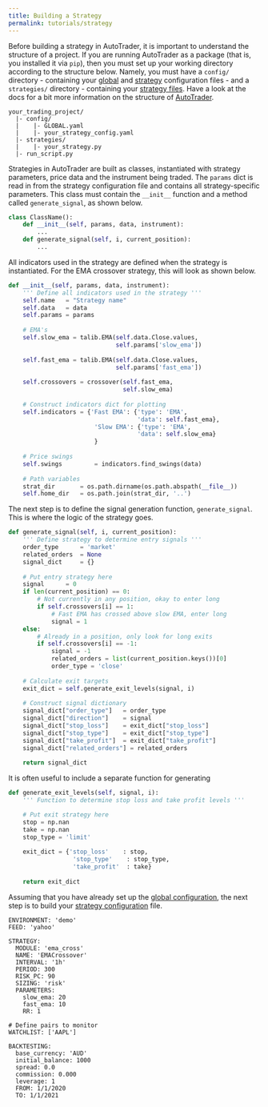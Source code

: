 ```yaml
---
title: Building a Strategy
permalink: tutorials/strategy
---
```



Before building a strategy in AutoTrader, it is important to understand the structure of a project. If you are 
running AutoTrader as a package (that is, you installed it via `pip`), then you must set up your working directory
according to the structure below. Namely, you must have a `config/` directory - containing your 
[global](../docs/configuration-global) and [strategy](../docs/configuration-strategy) 
configuration files - and a `strategies/` directory - containing your [strategy files](../docs/strategies). 
Have a look at the docs for a bit more information on the structure of [AutoTrader](../docs/autotrader).
```
your_trading_project/
  |- config/
  |    |- GLOBAL.yaml
  |    |- your_strategy_config.yaml
  |- strategies/
  |    |- your_strategy.py
  |- run_script.py
```

Strategies in AutoTrader are built as classes, instantiated with strategy parameters, price data and the instrument
being traded. The `params` dict is read in from the strategy configuration file and contains all strategy-specific
parameters. This class must contain the `__init__` function and a method called `generate_signal`, as shown below.

```python
class ClassName():
    def __init__(self, params, data, instrument):
        ...
    def generate_signal(self, i, current_position):
        ...
```


All indicators used in the strategy are defined when the strategy is instantiated. For the EMA crossover strategy,
this will look as shown below.

```python
def __init__(self, params, data, instrument):
    ''' Define all indicators used in the strategy '''
    self.name   = "Strategy name"
    self.data   = data
    self.params = params
    
    # EMA's
    self.slow_ema = talib.EMA(self.data.Close.values, 
                              self.params['slow_ema'])
    
    self.fast_ema = talib.EMA(self.data.Close.values, 
                              self.params['fast_ema'])
    
    self.crossovers = crossover(self.fast_ema, 
                                self.slow_ema)
    
    # Construct indicators dict for plotting
    self.indicators = {'Fast EMA': {'type': 'EMA',
                                    'data': self.fast_ema},
                        'Slow EMA': {'type': 'EMA',
                                    'data': self.slow_ema}
                        }
    
    # Price swings
    self.swings         = indicators.find_swings(data)
    
    # Path variables
    strat_dir       = os.path.dirname(os.path.abspath(__file__))
    self.home_dir   = os.path.join(strat_dir, '..')
```







The next step is to define the signal generation function, `generate_signal`. This is where the logic of
the strategy goes.

```python
def generate_signal(self, i, current_position):
    ''' Define strategy to determine entry signals '''
    order_type      = 'market'
    related_orders  = None
    signal_dict     = {}
    
    # Put entry strategy here
    signal      = 0
    if len(current_position) == 0:
        # Not currently in any position, okay to enter long
        if self.crossovers[i] == 1:
            # Fast EMA has crossed above slow EMA, enter long
            signal = 1
    else:
        # Already in a position, only look for long exits
        if self.crossovers[i] == -1:
            signal = -1
            related_orders = list(current_position.keys())[0]
            order_type = 'close'
    
    # Calculate exit targets
    exit_dict = self.generate_exit_levels(signal, i)
    
    # Construct signal dictionary
    signal_dict["order_type"]   = order_type
    signal_dict["direction"]    = signal
    signal_dict["stop_loss"]    = exit_dict["stop_loss"]
    signal_dict["stop_type"]    = exit_dict["stop_type"]
    signal_dict["take_profit"]  = exit_dict["take_profit"]
    signal_dict["related_orders"] = related_orders
    
    return signal_dict
```


It is often useful to include a separate function for generating 

```python
def generate_exit_levels(self, signal, i):
    ''' Function to determine stop loss and take profit levels '''

    # Put exit strategy here
    stop = np.nan
    take = np.nan
    stop_type = 'limit'
    
    exit_dict = {'stop_loss'    : stop, 
                  'stop_type'    : stop_type,
                  'take_profit'  : take}
    
    return exit_dict
```


Assuming that you have already set up the [global configuration](../docs/configuration-global), the next step is to 
build your [strategy configuration](../docs/configuration-strategy) file. 


```
ENVIRONMENT: 'demo'
FEED: 'yahoo'

STRATEGY:
  MODULE: 'ema_cross'
  NAME: 'EMACrossover'
  INTERVAL: '1h'
  PERIOD: 300
  RISK_PC: 90
  SIZING: 'risk'
  PARAMETERS:
    slow_ema: 20
    fast_ema: 10
    RR: 1

# Define pairs to monitor
WATCHLIST: ['AAPL']

BACKTESTING:
  base_currency: 'AUD'
  initial_balance: 1000
  spread: 0.0
  commission: 0.000
  leverage: 1
  FROM: 1/1/2020
  TO: 1/1/2021
```



